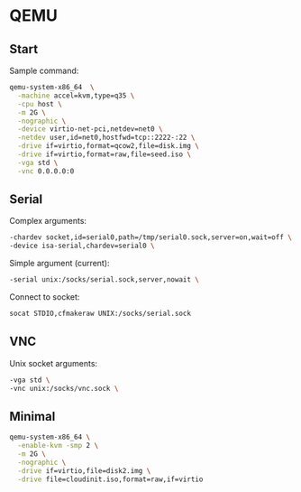 # QEMU

## Start

Sample command:
```sh
qemu-system-x86_64  \
  -machine accel=kvm,type=q35 \
  -cpu host \
  -m 2G \
  -nographic \
  -device virtio-net-pci,netdev=net0 \
  -netdev user,id=net0,hostfwd=tcp::2222-:22 \
  -drive if=virtio,format=qcow2,file=disk.img \
  -drive if=virtio,format=raw,file=seed.iso \
  -vga std \
  -vnc 0.0.0.0:0
```

## Serial

Complex arguments:
```sh
-chardev socket,id=serial0,path=/tmp/serial0.sock,server=on,wait=off \
-device isa-serial,chardev=serial0 \
```

Simple argument (current):
```sh
-serial unix:/socks/serial.sock,server,nowait \
```

Connect to socket:
```sh
socat STDIO,cfmakeraw UNIX:/socks/serial.sock
```

## VNC

Unix socket arguments:
```sh
-vga std \
-vnc unix:/socks/vnc.sock \
```

## Minimal

```sh
qemu-system-x86_64 \
  -enable-kvm -smp 2 \
  -m 2G \
  -nographic \
  -drive if=virtio,file=disk2.img \
  -drive file=cloudinit.iso,format=raw,if=virtio
```
